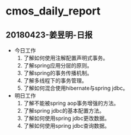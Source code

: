 # cmos_daily_report

## 20180423-姜昱明-日报
- 今日工作
    1. 了解如何使用注解配置声明式事务。
    2. 了解spring应用分层的原则。
    3. 了解spring的事务传播机制。
    4. 了解多线程下的事务管理。
    5. 了解如何混合使用hibernate与spring jdbc。
- 明日工作
    1. 了解不能被spring aop事务增强的方法。
    2. 了解spring jdbc的基本配置方法。
    3. 了解如何使用spring jdbc更改数据。
    4. 了解如何使用spring jdbc查询数据。





